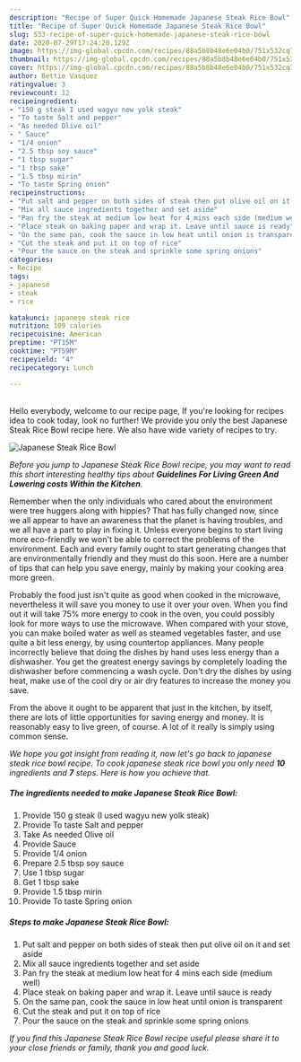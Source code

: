 ```yaml
---
description: "Recipe of Super Quick Homemade Japanese Steak Rice Bowl"
title: "Recipe of Super Quick Homemade Japanese Steak Rice Bowl"
slug: 533-recipe-of-super-quick-homemade-japanese-steak-rice-bowl
date: 2020-07-29T17:24:20.129Z
image: https://img-global.cpcdn.com/recipes/88a5b8b48e6e04b0/751x532cq70/japanese-steak-rice-bowl-recipe-main-photo.jpg
thumbnail: https://img-global.cpcdn.com/recipes/88a5b8b48e6e04b0/751x532cq70/japanese-steak-rice-bowl-recipe-main-photo.jpg
cover: https://img-global.cpcdn.com/recipes/88a5b8b48e6e04b0/751x532cq70/japanese-steak-rice-bowl-recipe-main-photo.jpg
author: Bettie Vasquez
ratingvalue: 3
reviewcount: 12
recipeingredient:
- "150 g steak I used wagyu new yolk steak"
- "To taste Salt and pepper"
- "As needed Olive oil"
- " Sauce"
- "1/4 onion"
- "2.5 tbsp soy sauce"
- "1 tbsp sugar"
- "1 tbsp sake"
- "1.5 tbsp mirin"
- "To taste Spring onion"
recipeinstructions:
- "Put salt and pepper on both sides of steak then put olive oil on it and set aside"
- "Mix all sauce ingredients together and set aside"
- "Pan fry the steak at medium low heat for 4 mins each side (medium well)"
- "Place steak on baking paper and wrap it. Leave until sauce is ready"
- "On the same pan, cook the sauce in low heat until onion is transparent"
- "Cut the steak and put it on top of rice"
- "Pour the sauce on the steak and sprinkle some spring onions"
categories:
- Recipe
tags:
- japanese
- steak
- rice

katakunci: japanese steak rice 
nutrition: 109 calories
recipecuisine: American
preptime: "PT15M"
cooktime: "PT59M"
recipeyield: "4"
recipecategory: Lunch

---
```

<br>
Hello everybody, welcome to our recipe page, If you're looking for recipes idea to cook today, look no further! We provide you only the best Japanese Steak Rice Bowl recipe here. We also have wide variety of recipes to try.
<br>


![Japanese Steak Rice Bowl](https://img-global.cpcdn.com/recipes/88a5b8b48e6e04b0/751x532cq70/japanese-steak-rice-bowl-recipe-main-photo.jpg)

<i>Before you jump to Japanese Steak Rice Bowl recipe, you may want to read this short interesting healthy tips about 
<strong>Guidelines For Living Green And Lowering costs Within the Kitchen</strong>.</i>
</br>

Remember when the only individuals who cared about the environment were tree huggers along with hippies? That has fully changed now, since we all appear to have an awareness that the planet is having troubles, and we all have a part to play in fixing it. Unless everyone begins to start living more eco-friendly we won't be able to correct the problems of the environment. Each and every family ought to start generating changes that are environmentally friendly and they must do this soon. Here are a number of tips that can help you save energy, mainly by making your cooking area more green.

Probably the food just isn't quite as good when cooked in the microwave, nevertheless it will save you money to use it over your oven. When you find out it will take 75% more energy to cook in the oven, you could possibly look for more ways to use the microwave. When compared with your stove, you can make boiled water as well as steamed vegetables faster, and use quite a bit less energy, by using countertop appliances. Many people incorrectly believe that doing the dishes by hand uses less energy than a dishwasher. You get the greatest energy savings by completely loading the dishwasher before commencing a wash cycle. Don't dry the dishes by using heat, make use of the cool dry or air dry features to increase the money you save.

From the above it ought to be apparent that just in the kitchen, by itself, there are lots of little opportunities for saving energy and money. It is reasonably easy to live green, of course. A lot of it really is simply using common sense.


<i>We hope you got insight from reading it, now let's go back to japanese steak rice bowl recipe. To cook japanese steak rice bowl you only need <strong>10</strong> ingredients and <strong>7</strong> steps. Here is how you achieve that.
</i>

##### The ingredients needed to make Japanese Steak Rice Bowl:

1. Provide 150 g steak (I used wagyu new yolk steak)
1. Provide To taste Salt and pepper
1. Take As needed Olive oil
1. Provide  Sauce
1. Provide 1/4 onion
1. Prepare 2.5 tbsp soy sauce
1. Use 1 tbsp sugar
1. Get 1 tbsp sake
1. Provide 1.5 tbsp mirin
1. Provide To taste Spring onion


##### Steps to make Japanese Steak Rice Bowl:

1. Put salt and pepper on both sides of steak then put olive oil on it and set aside
1. Mix all sauce ingredients together and set aside
1. Pan fry the steak at medium low heat for 4 mins each side (medium well)
1. Place steak on baking paper and wrap it. Leave until sauce is ready
1. On the same pan, cook the sauce in low heat until onion is transparent
1. Cut the steak and put it on top of rice
1. Pour the sauce on the steak and sprinkle some spring onions


<i>If you find this Japanese Steak Rice Bowl recipe useful please share it to your close friends or family, thank you and good luck.</i>

